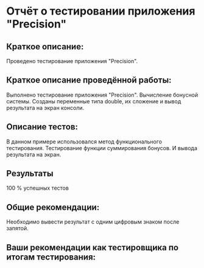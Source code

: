 # Отчёт о тестировании приложения "Precision"
## Краткое описание:
Проведено тестирование приложения "Precision". 
## Краткое описание проведённой работы: 
Выполнено тестирование приложения "Precision". Вычисление бонусной системы. Созданы переменные типа double, их сложение и вывод результата на экран консоли.

## Описание тестов:
 В данном примере использовался метод функционального тестирования. Тестирование функции суммирования бонусов. И вывода результата на экран.

## Результаты
 100 % успешных тестов
## Общие рекомендации:
Необходимо вывести результат с одним цифровым знаком после запятой.

## Ваши рекомендации как тестировщика по итогам тестирования: